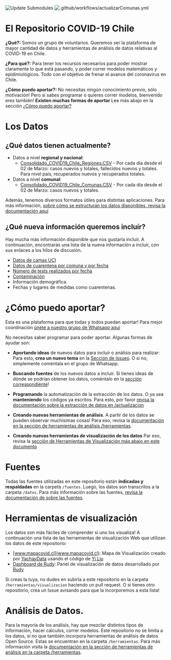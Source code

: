 ![Update Submodules](https://github.com/YachayData/COVID-19/workflows/Update%20Submodules/badge.svg) ![.github/workflows/actualizarComunas.yml](https://github.com/YachayData/COVID-19/workflows/.github/workflows/actualizarComunas.yml/badge.svg)
# El Repositorio COVID-19 Chile
**¿Qué?:** Somos un grupo de voluntarios. Queremos ser la plataforma de mayor cantidad de datos y herramientas de análisis de datos relativas al COVID-19 en Chile.

**¿Para qué?:** Para tener los recursos necesarios para poder mostrar claramente lo que está pasando, y poder correr modelos matemáticos y epidimiológicos. Todo con el objetivo de frenar el avance del coronavirus en Chile.

**¿Cómo puedo aportar?:** No necesitas ningún conocimiento previo, sólo motivación! Pero si sabes programar o quieres correr modelos, bienvenido eres también! **Existen  muchas formas de aportar** Lee más abajo en la sección [¿Cómo puedo aportar?](#cómo-puedo-aportar)

# Los Datos
## ¿Qué datos tienen actualmente?
- Datos a nivel **regional y nacional**:
	- [Consolidado_COVID19_Chile_Regiones.CSV](https://github.com/YachayData/COVID-19/blob/master/Consolidado_COVID19_Chile_Regiones.CSV) - Por cada día desde el 02 de Marzo: casos nuevos y totales, fallecidos nuevos y totales. Para nivel país, recuperados nuevos y recuperados totales.
- Datos a nivel **comunal**:
	- [Consolidado_COVID19_Chile_Comunas.CSV](https://github.com/YachayData/COVID-19/blob/master/Consolidado_COVID19_Chile_Comunas.CSV) - Por cada día desde el 02 de Marzo: casos nuevos y totales.

Además, tenemos diversos formatos útiles para distintas aplicaciones. Para más información, [sobre cómo se estructuran los datos disponibles, revisa la documentación aquí ](https://github.com/YachayData/COVID-19/blob/master/SobreLosDatos.md)

## ¿Qué nueva información queremos incluír?
Hay mucha más información disponible que nos gustaría incluír. A continuación, encontrarás una lista de la nueva información a incluír, con sus enlaces a los hilos de discusión.

- [Datos de camas UCI](https://github.com/YachayData/COVID-19/issues/11)
- [Datos de cuarentena por comuna y por fecha](https://github.com/YachayData/COVID-19/issues/3)
- [Número de tests realizados por fecha](https://github.com/YachayData/COVID-19/issues/2)
- [Contaminación](https://github.com/YachayData/COVID-19/issues/8)
- Información demográfica.
- Fechas y lugares de medidas como cuarentenas.

# ¿Cómo puedo aportar?
Esta es una plataforma para que todas y todos puedan aportar!
Para mejor coordinación [únete a nuestro grupo de Whatsapp aquí](https://chat.whatsapp.com/CUBbQK40HTTBmFoLszaG5S)

No necesitas saber programar para poder aportar. Algunas formas de ayudar son:

- **Aportando ideas** de nuevos datos para incluír o análisis para realizar: Para esto, **crea un nuevo tema** en la [Sección de Issues](https://github.com/YachayData/COVID-19/issues). O si no, simplemente coméntala en el grupo de Whatsapp.

- **Buscando fuentes** de los nuevos datos a incluír. Si tienes ideas de dónde se podrían obtener los datos, coméntalo en la [sección correspondiénte](https://github.com/YachayData/COVID-19/issues)!

- **Programando** la automatización de la extracción de los datos. O ya sea **manteniendo** los códigos ya escritos.  Para esto, por favor [revisa la documentación sobre la extracción de datos en /actualizacion](https://github.com/YachayData/COVID-19/tree/master/actualizacion)

- **Creando nuevas herramientas de análisis**. A partir de los datos se pueden observar muchísimas cosas! Para eso, revisa la [documentación en la sección de herramientas de análisis /herramientas](https://github.com/YachayData/COVID-19/tree/master/herramientas).

- **Creando nuevas herramientas de visualización de los datos** Par eso, revisa la [sección de Herramientas de Visualización más abajo en este documento](#herramientas-de-visualización)

# Fuentes
Todas las fuentes utilizadas en este repositorio están **indicadas y respaldadas** en la carpeta `/fuentes`. Luego, los datos son transcritos a la carpeta `/datos`. Para más información sobre las fuentes, [revisa la documentación de sobre las fuentes](https://github.com/YachayData/COVID-19/tree/master/fuentes). 

# Herramientas de visualización
Los datos son más fáciles de comprender si uno los visualiza! A continuación una lista de las herramientas de visualización Web que utilizan los datos de este repositorio:

- [www.mapacovid.cl](www.mapacovid.cl): Mapa de Visualización creado por [YachayData](https://github.com/YachayData/) usando el código de [Yi Liu](https://github.com/stevenliuyi/covid19/)
- [Dashboard de Rudy](https://github.com/YachayData/COVID-19/tree/master/herramientas/Visualization): Panel de visualización de datos desarrollado por [Rudy](https://github.com/rudyn2)

Si creas la tuya, no dudes en subirla a este repositorio en la carpeta `/herramientas/visualizacion` haciendo un pull request. O si tienes otro repositorio, crea un Issue avisando para que la incorporemos a esta lista!

# Análisis de Datos.
Para la mayoría de los análisis, hay que mezclar distintos tipos de información, hacer cálculos, correr modelos. Este repositorio no se limita a los datos, si no que también incorpora herramientas de análisis de datos Open Source. Estas se encuentran en la carpeta `/herramientas`. Para más información visita la [documentación en la sección de herramientas de análisis en la carpeta /herramientas](https://github.com/YachayData/COVID-19/tree/master/herramientas).
	


